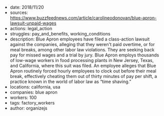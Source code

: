 - date: 2018/11/20
- sources: https://www.buzzfeednews.com/article/carolineodonovan/blue-apron-lawsuit-unpaid-wages
- actions: legal_action
- struggles: pay_and_benefits, working_conditions
- description: Blue Apron employees have filed a class-action lawsuit against the companies, alleging that they weren't paid overtime, or for meal breaks, among other labor law violations. They are seeking back pay for missed wages and a trial by jury. Blue Apron employs thousands of low-wage workers in food processing plants in New Jersey, Texas, and California, where this suit was filed. An employee alleges that Blue Apron routinely forced hourly employees to clock out before their meal break, effectively cheating them out of thirty minutes of pay per shift, a practice known in the world of labor law as “time shaving.”
- locations: california, usa
- companies: blue apron
- workers: 100
- tags: factory_workers
- author: organizejs
